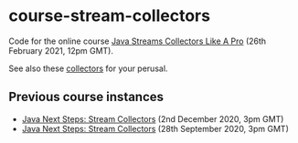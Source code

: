 # course-stream-collectors
Code for the online course [Java Streams Collectors Like A Pro](https://ndcworkshops.com/slot/java-stream-collectors-like-a-pro) (26th February 2021, 12pm GMT).

See also these [collectors](https://github.com/quiram/java-utils/blob/master/src/main/java/com/github/quiram/utils/Collectors.java) for your perusal.

## Previous course instances
- [Java Next Steps: Stream Collectors](https://learning.oreilly.com/live-training/courses/java-next-steps-stream-collectors/0636920424765/) (2nd December 2020, 3pm GMT)
- [Java Next Steps: Stream Collectors](https://learning.oreilly.com/live-training/courses/java-next-steps-stream-collectors/0636920410492/) (28th September 2020, 3pm GMT)
